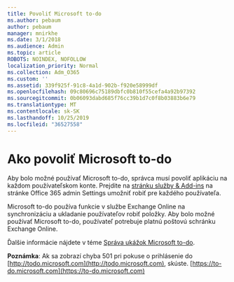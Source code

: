 ```yaml
---
title: Povoliť Microsoft to-do
ms.author: pebaum
author: pebaum
manager: mnirkhe
ms.date: 3/1/2018
ms.audience: Admin
ms.topic: article
ROBOTS: NOINDEX, NOFOLLOW
localization_priority: Normal
ms.collection: Adm_O365
ms.custom: ''
ms.assetid: 339f925f-91c8-4a1d-902b-f920e58999df
ms.openlocfilehash: 09c80696c75189dbfc0b810f55cefa4a92b97392
ms.sourcegitcommit: 0b06093dabd685f76cc39b1d7c0f8b03883b6e79
ms.translationtype: MT
ms.contentlocale: sk-SK
ms.lasthandoff: 10/25/2019
ms.locfileid: "36527558"
---
```

# <a name="how-to-enable-microsoft-to-do"></a>Ako povoliť Microsoft to-do

Aby bolo možné používať Microsoft to-do, správca musí povoliť aplikáciu na každom používateľskom konte. Prejdite na [stránku služby &amp; Add-ins](https://portal.office.com/adminportal/home#/Settings/ServicesAndAddIns) na stránke Office 365 admin Settings umožniť robiť pre každého používateľa. 
  
Microsoft to-do používa funkcie v službe Exchange Online na synchronizáciu a ukladanie používateľov robiť položky. Aby bolo možné používať Microsoft to-do, používateľ potrebuje platnú poštovú schránku Exchange Online.
  
Ďalšie informácie nájdete v téme [Správa ukážok Microsoft to-do](https://support.office.com/article/490c1a8c-2333-4952-8125-841afadb9620.aspx).
  
 **Poznámka**: Ak sa zobrazí chyba 501 pri pokuse o prihlásenie do [http://todo.microsoft.com](http://todo.microsoft.com), skúste. [https://to-do.microsoft.com](https://to-do.microsoft.com)
  

